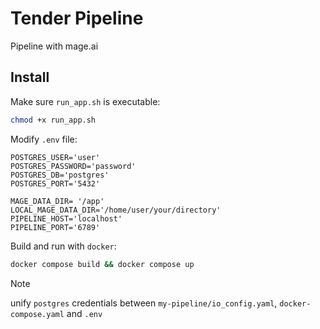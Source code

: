 # Tender Pipeline
Pipeline with mage.ai

## Install
Make sure `run_app.sh` is executable:
```sh
chmod +x run_app.sh
```

Modify `.env` file:
```
POSTGRES_USER='user'
POSTGRES_PASSWORD='password'
POSTGRES_DB='postgres'
POSTGRES_PORT='5432'

MAGE_DATA_DIR= '/app'
LOCAL_MAGE_DATA_DIR='/home/user/your/directory'
PIPELINE_HOST='localhost'
PIPELINE_PORT='6789'
```

Build and run with `docker`:
```sh
docker compose build && docker compose up
```

> [!NOTE]  
> unify `postgres` credentials between `my-pipeline/io_config.yaml`, `docker-compose.yaml` and `.env`